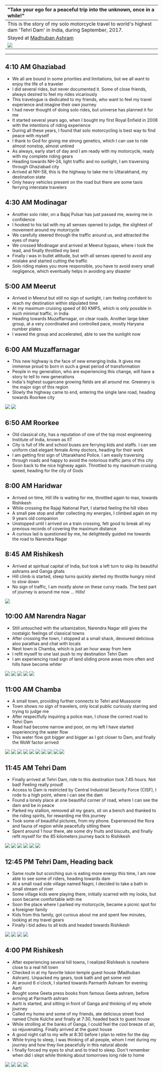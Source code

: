 | "Take your ego for a peaceful trip into the unknown, once in a while!" |
| :--- |
| This is the story of my solo motorcycle travel to world's highest dam 'Tehri Dam' in India, during September, 2017.|
| Stayed at [Madhuban Ashram](http://www.madhubanashram.org)|
| ![](https://github.com/inbravo/travel/blob/master/september-2017/images/route-map.jpg)|

---

##  4:10 AM Ghaziabad
*	We all are bound in some priorities and limitations, but we all want to enjoy the life of a traveler
*	I did several rides, but never documented it. Some of close friends, always desired to feel my rides vicariously
*	This travelogue is dedicated to my friends, who want to feel my travel experience and imagine their own journey
*	I had never thought of doing solo rides, but universe has planned it for me
*	It started several years ago, when I bought my first Royal Enfield in 2008 with the intentions of riding experience
*	During all these years, I found that solo motorcycling is best way to find peace with myself
*	I thank to God for giving me strong genetics, which I can use to ride almost nonstop, almost untired
*	As always, early start of day and I am ready with my motorcycle, ready with my complete riding gears
*	Heading towards NH-24, light traffic and no sunlight, I am traversing through Ghaziabad city
* 	Arrived at NH-58, this is the highway to take me to Uttarakhand, my destination state
*	Only heavy vehicles present on the road but there are some taxis ferrying interstate travelers

##  4:30 AM Modinagar
*	Another solo rider, on a Bajaj Pulsar has just passed me, waving me in confidence
*	I hooked to his tail with my all senses opened to judge, the slightest of movement around my motorcycle
* 	We carefully steered through the traffic around us, and attracted the eyes of many 
* 	We crossed Modinagar and arrived at Meerut bypass, where i took the lead, and finally throttled my best
*	Finally i was in bullet attitude, but with all senses opened to avoid any mistake and started cutting the traffic
*	Solo riding makes you more responsible, you have to avoid every small negligence, which eventually helps in avoiding any disaster

##  5:00 AM Meerut
*	Arrived in Meerut but still no sign of sunlight, i am feeling confident to reach my destination within stipulated time
*	At my maximum cruising speed of 80 KMPS, which is only possible in such minimal traffic, in India
*	Heading towards Muzaffarnagar, on clear roads. Another large biker group, at a very coordinated and controlled pace, mostly Haryana number plates
*	I waved the group and accelerated, able to see the sunlight now

##  6:00 AM Muzaffarnagar
*	This new highway is the face of new emerging India. It gives me immense proud to born in such a great period of transformation 
*	People in my generation, who are experiencing this change, will have a story to tell to new generations
*	India's highest sugarcane growing fields are all around me. Greenery is the major sign of this region
*	Slowly the highway came to end, entering the single lane road, heading towards Roorkee city

![](https://github.com/inbravo/travel/blob/master/september-2017/images/IMG_20170909_061102.jpg)
![](https://github.com/inbravo/travel/blob/master/september-2017/images/IMG_20170909_061625.jpg)

##  6:50 AM Roorkee
*	Old classical city, has a reputation of one of the top most engineering Institute of India, known as IIT
*	City is full of life and school buses are ferrying kids and staffs. I can see uniform clad elegant female Army doctors, heading for their work
*	I am getting first sign of Uttarakhand Police. I am easily traversing through roads and happy to avoid the notorious traffic jams of this city
*	Soon back to the nice highway again. Throttled to my maximum cruising speed, heading for the city of Gods

##  8:00 AM Haridwar
*	Arrived on time, Hill life is waiting for me, throttled again to max, towards Rishikesh
*	While crossing the Rajaji National Part, I started feeling the hill vibes
*	A small pee stop and after collecting my energies, I climbed again on my 9 years old companion
*	Unstopped until I arrived on a train crossing, felt good to break all my previous records of covering the maximum distance
*	A curious lad is questioned by me, he delightedly guided me towards the road to Narendra Nagar

##  8:45 AM Rishikesh
*	Arrived at spiritual capital of India, but took a left turn to skip its beautiful ashrams and Ganga ghats
*	Hill climb is started, steep turns quickly alerted my throttle hungry mind to slow down
*	No sign of traffic, I am mostly alone on these curvy roads. The best part of journey is around me now ... Hills!

![](https://github.com/inbravo/travel/blob/master/september-2017/images/IMG_20170909_084635.jpg)

##  10:00 AM Narendra Nagar
*	Still untouched with the urbanization, Narendra Nagar still gives the nostalgic feelings of classical towns
*	After crossing the town, I stopped at a small shack, devoured delicious aloo parathas and chat with locals
*	Next town is Chamba, which is just an hour away from here
*	I refit myself to one last push to my destination Tehri Dam
*	I am experiencing road sign of land sliding prone areas more often and hills have become whiter

![](https://github.com/inbravo/travel/blob/master/september-2017/images/IMG_20170909_095756.jpg)
![](https://github.com/inbravo/travel/blob/master/september-2017/images/IMG_20170909_095801.jpg)
![](https://github.com/inbravo/travel/blob/master/september-2017/images/IMG_20170909_095902.jpg)
![](https://github.com/inbravo/travel/blob/master/september-2017/images/IMG_20170909_095909.jpg)
![](https://github.com/inbravo/travel/blob/master/september-2017/images/IMG_20170909_095913.jpg)

##  11:00 AM Chamba
*	A small town, providing further connects to Tehri and Mussoorie 
*	Town shows no sign of travelers, only local public curiously starring and trying to judge me
*	After respectfully inquiring a police man, I chose the correct road to Tehri Dam
*	Road had become narrow and poor, on my left I have started experiencing the water flow
*	This water flow got bigger and bigger as I got closer to Dam, and finally the WoW factor arrived

![](https://github.com/inbravo/travel/blob/master/september-2017/images/IMG_20170909_103054.jpg)
![](https://github.com/inbravo/travel/blob/master/september-2017/images/IMG_20170909_103104.jpg)
![](https://github.com/inbravo/travel/blob/master/september-2017/images/IMG_20170909_105057.jpg)
![](https://github.com/inbravo/travel/blob/master/september-2017/images/IMG_20170909_105132.jpg)
![](https://github.com/inbravo/travel/blob/master/september-2017/images/IMG_20170909_133300.jpg)
![](https://github.com/inbravo/travel/blob/master/september-2017/images/IMG_20170909_133404.jpg)
![](https://github.com/inbravo/travel/blob/master/september-2017/images/IMG_20170909_134045.jpg)
![](https://github.com/inbravo/travel/blob/master/september-2017/images/IMG_20170909_135549.jpg)
![](https://github.com/inbravo/travel/blob/master/september-2017/images/IMG_20170909_135634.jpg)
![](https://github.com/inbravo/travel/blob/master/september-2017/images/IMG_20170909_135641.jpg)

##  11:45 AM Tehri Dam
*	Finally arrived at Tehri Dam, ride to this destination took 7.45 hours. Not bad! Feeling really proud!
*	Access to Dam is restricted by Central Industrial Security Force (CISF), I rode to a high point, where i can see the dam
*	Found a lonely place at one beautiful corner of road, where I can see the dam and be in peace
*	Parked my stallion, removed all my gears, sit on a bench and thanked to the riding spirits, for rewarding me this journey
*	Took some of beautiful pictures, from my phone. Experienced the flora and fauna of region while peacefully sitting there
*	Spent around 1 hour there, ate some dry fruits and biscuits, and finally refit myself for the 85 kilometers journey back to Rishikesh

![](https://github.com/inbravo/travel/blob/master/september-2017/images/IMG_20170909_114419.jpg)
![](https://github.com/inbravo/travel/blob/master/september-2017/images/IMG_20170909_114424.jpg)
![](https://github.com/inbravo/travel/blob/master/september-2017/images/IMG_20170909_114659.jpg)
![](https://github.com/inbravo/travel/blob/master/september-2017/images/IMG_20170909_115303.jpg)
![](https://github.com/inbravo/travel/blob/master/september-2017/images/IMG_20170909_120611.jpg)
![](https://github.com/inbravo/travel/blob/master/september-2017/images/IMG_20170909_114532.jpg)

##  12:45 PM Tehri Dam, Heading back
*	Same route but scorching sun is eating more energy this time, I am now able to see some of riders, heading towards dam
*	At a small road side village named Nagni, I decided to take a bath in small stream of river
*	Some village kids were playing there, initially scarred with my looks, but soon became comfortable with me
*	Soon the place where I parked my motorcycle, became a picnic spot for a foreigner family
*	Kids from this family, got curious about me and spent few minutes, looking at my travel gears 
*	Finally i bid adieu to all kids and headed towards Rishikesh

![](https://github.com/inbravo/travel/blob/master/september-2017/images/IMG_20170909_145704.jpg)
![](https://github.com/inbravo/travel/blob/master/september-2017/images/IMG_20170909_145726.jpg)
![](https://github.com/inbravo/travel/blob/master/september-2017/images/IMG_20170909_145824.jpg)
![](https://github.com/inbravo/travel/blob/master/september-2017/images/IMG_20170909_145835.jpg)

##  4:00 PM Rishikesh
*	After experiencing several hill towns, I realized Rishikesh is nowhere close to a real hill town
*	Checked in at my favorite Iskon temple guest house (Madhuban Ashram). Unpacked my gears, took bath and get some rest
*	At around 6 o'clock, I started towards Parmarth Ashram for evening Aarti
*	Bought some Geeta press books from famous Geeta ashram, before arriving at Parmarth ashram
*	Aarti is started, and sitting in front of Ganga and thinking of my whole journey
*	Called my home and some of my friends, ate delicious street food named Chole Kulche and finally at 7:30, headed back to guest house
*	While strolling at the banks of Ganga, I could feel the cool breeze of air, so rejuvenating. Finally arrived at the guest house
*	A good night call to my wife at 8:30 before I plan to retire for the day
*	While trying to sleep, I was thinking of all people, whom I met during my journey and how they live peacefully in this natural abode
*	I finally forced my eyes to shut and to tried to sleep. Don't remember when did i slept while thinking about tomorrows long ride to home

![](https://github.com/inbravo/travel/blob/master/september-2017/images/IMG_20170909_182827.jpg)
![](https://github.com/inbravo/travel/blob/master/september-2017/images/IMG_20170909_193750.jpg)
![](https://github.com/inbravo/travel/blob/master/september-2017/images/IMG_20170909_195706.jpg)
![](https://github.com/inbravo/travel/blob/master/september-2017/images/IMG_20170910_110448.jpg)